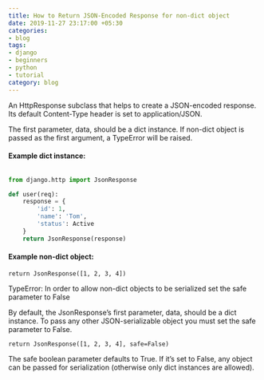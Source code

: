 ```yaml
---
title: How to Return JSON-Encoded Response for non-dict object
date: 2019-11-27 23:17:00 +05:30
categories:
- blog
tags:
- django
- beginners
- python
- tutorial
category: blog
---
```


An HttpResponse subclass that helps to create a JSON-encoded response. Its default Content-Type header is set to application/JSON.

The first parameter, data, should be a dict instance. If non-dict object is passed as the first argument, a TypeError will be raised.

#### Example dict instance:
``` python

from django.http import JsonResponse

def user(req):
    response = {
        'id': 1,
        'name': 'Tom',
        'status': Active
    }
    return JsonResponse(response)
```

#### Example non-dict object:
```
return JsonResponse([1, 2, 3, 4])
```

TypeError: In order to allow non-dict objects to be serialized set the safe parameter to False

By default, the JsonResponse’s first parameter, data, should be a dict instance. To pass any other JSON-serializable object you must set the safe parameter to False.

```
return JsonResponse([1, 2, 3, 4], safe=False)
```

The safe boolean parameter defaults to True. If it’s set to False, any object can be passed for serialization (otherwise only dict instances are allowed).

